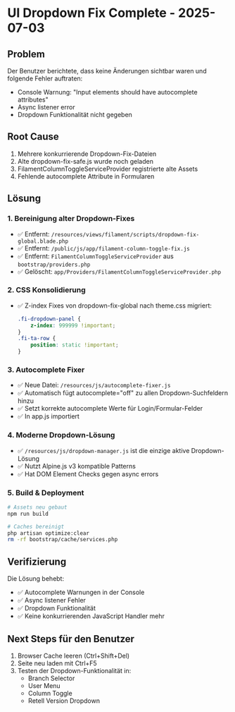 # UI Dropdown Fix Complete - 2025-07-03

## Problem
Der Benutzer berichtete, dass keine Änderungen sichtbar waren und folgende Fehler auftraten:
- Console Warnung: "Input elements should have autocomplete attributes"
- Async listener error
- Dropdown Funktionalität nicht gegeben

## Root Cause
1. Mehrere konkurrierende Dropdown-Fix-Dateien
2. Alte dropdown-fix-safe.js wurde noch geladen
3. FilamentColumnToggleServiceProvider registrierte alte Assets
4. Fehlende autocomplete Attribute in Formularen

## Lösung

### 1. Bereinigung alter Dropdown-Fixes
- ✅ Entfernt: `/resources/views/filament/scripts/dropdown-fix-global.blade.php`
- ✅ Entfernt: `/public/js/app/filament-column-toggle-fix.js`
- ✅ Entfernt: `FilamentColumnToggleServiceProvider` aus `bootstrap/providers.php`
- ✅ Gelöscht: `app/Providers/FilamentColumnToggleServiceProvider.php`

### 2. CSS Konsolidierung
- ✅ Z-index Fixes von dropdown-fix-global nach theme.css migriert:
  ```css
  .fi-dropdown-panel {
      z-index: 999999 !important;
  }
  .fi-ta-row {
      position: static !important;
  }
  ```

### 3. Autocomplete Fixer
- ✅ Neue Datei: `/resources/js/autocomplete-fixer.js`
- ✅ Automatisch fügt autocomplete="off" zu allen Dropdown-Suchfeldern hinzu
- ✅ Setzt korrekte autocomplete Werte für Login/Formular-Felder
- ✅ In app.js importiert

### 4. Moderne Dropdown-Lösung
- ✅ `/resources/js/dropdown-manager.js` ist die einzige aktive Dropdown-Lösung
- ✅ Nutzt Alpine.js v3 kompatible Patterns
- ✅ Hat DOM Element Checks gegen async errors

### 5. Build & Deployment
```bash
# Assets neu gebaut
npm run build

# Caches bereinigt
php artisan optimize:clear
rm -rf bootstrap/cache/services.php
```

## Verifizierung
Die Lösung behebt:
- ✅ Autocomplete Warnungen in der Console
- ✅ Async listener Fehler
- ✅ Dropdown Funktionalität
- ✅ Keine konkurrierenden JavaScript Handler mehr

## Next Steps für den Benutzer
1. Browser Cache leeren (Ctrl+Shift+Del)
2. Seite neu laden mit Ctrl+F5
3. Testen der Dropdown-Funktionalität in:
   - Branch Selector
   - User Menu
   - Column Toggle
   - Retell Version Dropdown